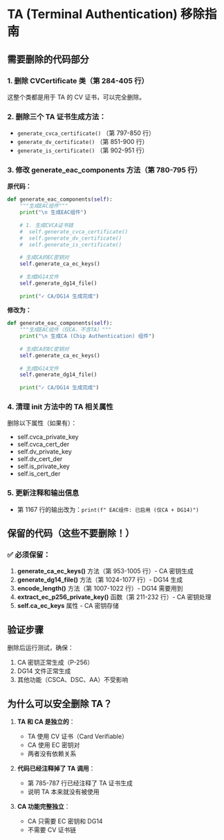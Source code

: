 # TA (Terminal Authentication) 移除指南

## 需要删除的代码部分

### 1. 删除 CVCertificate 类（第 284-405 行）
这整个类都是用于 TA 的 CV 证书，可以完全删除。

### 2. 删除三个 TA 证书生成方法：
- `generate_cvca_certificate()` （第 797-850 行）
- `generate_dv_certificate()` （第 851-900 行）  
- `generate_is_certificate()` （第 902-951 行）

### 3. 修改 generate_eac_components 方法（第 780-795 行）

**原代码：**
```python
def generate_eac_components(self):
    """生成EAC组件"""
    print("\n 生成EAC组件")
    
    # 1. 生成CVCA证书链
    #  self.generate_cvca_certificate()
    #  self.generate_dv_certificate()
    #  self.generate_is_certificate()
    
    # 生成CA的EC密钥对
    self.generate_ca_ec_keys()
    
    # 生成DG14文件
    self.generate_dg14_file()
    
    print("✓ CA/DG14 生成完成")
```

**修改为：**
```python
def generate_eac_components(self):
    """生成EAC组件（仅CA，不含TA）"""
    print("\n 生成CA (Chip Authentication) 组件")
    
    # 生成CA的EC密钥对
    self.generate_ca_ec_keys()
    
    # 生成DG14文件
    self.generate_dg14_file()
    
    print("✓ CA/DG14 生成完成")
```

### 4. 清理 __init__ 方法中的 TA 相关属性
删除以下属性（如果有）：
- self.cvca_private_key
- self.cvca_cert_der
- self.dv_private_key
- self.dv_cert_der
- self.is_private_key
- self.is_cert_der

### 5. 更新注释和输出信息
- 第 1167 行的输出改为：`print(f" EAC组件: 已启用 (仅CA + DG14)")`

## 保留的代码（这些不要删除！）

### ✅ 必须保留：
1. **generate_ca_ec_keys()** 方法（第 953-1005 行）- CA 密钥生成
2. **generate_dg14_file()** 方法（第 1024-1077 行）- DG14 生成
3. **encode_length()** 方法（第 1007-1022 行）- DG14 需要用到
4. **extract_ec_p256_private_key()** 函数（第 211-232 行）- CA 密钥处理
5. **self.ca_ec_keys** 属性 - CA 密钥存储

## 验证步骤

删除后运行测试，确保：
1. CA 密钥正常生成（P-256）
2. DG14 文件正常生成
3. 其他功能（CSCA、DSC、AA）不受影响

## 为什么可以安全删除 TA？

1. **TA 和 CA 是独立的**：
   - TA 使用 CV 证书（Card Verifiable）
   - CA 使用 EC 密钥对
   - 两者没有依赖关系

2. **代码已经注释掉了 TA 调用**：
   - 第 785-787 行已经注释了 TA 证书生成
   - 说明 TA 本来就没有被使用

3. **CA 功能完整独立**：
   - CA 只需要 EC 密钥和 DG14
   - 不需要 CV 证书链